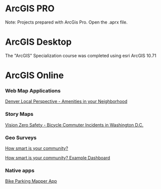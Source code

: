 # ArcGIS PRO
Note: Projects prepared with ArcGis Pro. Open the .aprx file.


# ArcGIS Desktop

The "ArcGIS" Specialization course was completed using esri ArcGIS 10.71


# ArcGIS Online

### Web Map Applications

<a href="https://diygeoapps1.maps.arcgis.com/apps/LocalPerspective/index.html?appid=dad7582392534c48b941ca61a133a3eb" target="_blank">Denver Local Perspective - Amenities in your Neighborhood</a>

### Story Maps

<a href="https://storymaps.arcgis.com/stories/cf63162a6ef04e77b2555d59d744011f" target="_blank">Vision Zero Safety - 
Bicycle Commuter Incidents in Washington D.C.</a>

### Geo Surveys

<a href="https://arcg.is/1amWrb" target="_blank">How smart is your community?</a>

<a href="https://arcg.is/1raXKr" target="_blank">How smart is your community? Example Dashboard</a>

### Native apps

<a href="https://github.com/ChristianHallerX/ArcGIS/tree/master/Bike%20Mapper%20Native%20App" target="_blank">Bike Parking Mapper App</a>
